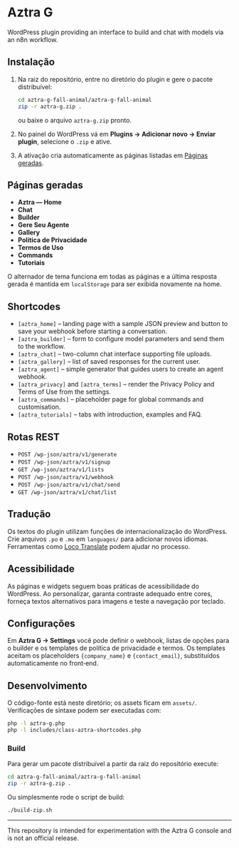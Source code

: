 # Aztra G

WordPress plugin providing an interface to build and chat with models via an n8n workflow.

## Instalação

1. Na raiz do repositório, entre no diretório do plugin e gere o pacote distribuível:

   ```bash
   cd aztra-g-fall-animal/aztra-g-fall-animal
   zip -r aztra-g.zip .
   ```

   ou baixe o arquivo `aztra-g.zip` pronto.
2. No painel do WordPress vá em **Plugins → Adicionar novo → Enviar plugin**, selecione o `.zip` e ative.
3. A ativação cria automaticamente as páginas listadas em [Páginas geradas](#p%C3%A1ginas-geradas).

## Páginas geradas

- **Aztra — Home**
- **Chat**
- **Builder**
- **Gere Seu Agente**
- **Gallery**
- **Política de Privacidade**
- **Termos de Uso**
- **Commands**
- **Tutoriais**

O alternador de tema funciona em todas as páginas e a última resposta gerada é mantida em `localStorage` para ser exibida novamente na home.

## Shortcodes

- `[aztra_home]` – landing page with a sample JSON preview and button to save your webhook before starting a conversation.
- `[aztra_builder]` – form to configure model parameters and send them to the workflow.
- `[aztra_chat]` – two-column chat interface supporting file uploads.
- `[aztra_gallery]` – list of saved responses for the current user.
- `[aztra_agent]` – simple generator that guides users to create an agent webhook.
- `[aztra_privacy]` and `[aztra_terms]` – render the Privacy Policy and Terms of Use from the settings.
- `[aztra_commands]` – placeholder page for global commands and customisation.
- `[aztra_tutorials]` – tabs with introduction, examples and FAQ.

## Rotas REST

- `POST /wp-json/aztra/v1/generate`
- `POST /wp-json/aztra/v1/signup`
- `GET /wp-json/aztra/v1/lists`
- `POST /wp-json/aztra/v1/webhook`
- `POST /wp-json/aztra/v1/chat/send`
- `GET /wp-json/aztra/v1/chat/list`

## Tradução

Os textos do plugin utilizam funções de internacionalização do WordPress. Crie arquivos `.po` e `.mo` em `languages/` para adicionar novos idiomas. Ferramentas como [Loco Translate](https://wordpress.org/plugins/loco-translate/) podem ajudar no processo.

## Acessibilidade

As páginas e widgets seguem boas práticas de acessibilidade do WordPress. Ao personalizar, garanta contraste adequado entre cores, forneça textos alternativos para imagens e teste a navegação por teclado.

## Configurações

Em **Aztra G → Settings** você pode definir o webhook, listas de opções para o builder e os templates de política de privacidade e termos. Os templates aceitam os placeholders `{company_name}` e `{contact_email}`, substituídos automaticamente no front‑end.

## Desenvolvimento

O código-fonte está neste diretório; os assets ficam em `assets/`. Verificações de sintaxe podem ser executadas com:

```bash
php -l aztra-g.php
php -l includes/class-aztra-shortcodes.php
```

### Build

Para gerar um pacote distribuível a partir da raiz do repositório execute:

```bash
cd aztra-g-fall-animal/aztra-g-fall-animal
zip -r aztra-g.zip .
```

Ou simplesmente rode o script de build:

```bash
./build-zip.sh
```

---
This repository is intended for experimentation with the Aztra G console and is not an official release.
